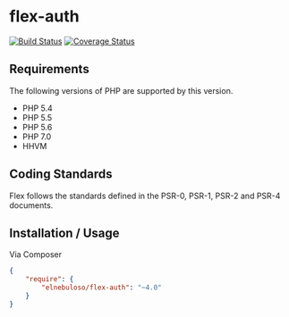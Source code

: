 # flex-auth

[![Build Status](https://travis-ci.org/elnebuloso/flex-auth.svg?branch=master)](https://travis-ci.org/elnebuloso/flex-auth)
[![Coverage Status](https://coveralls.io/repos/github/elnebuloso/flex-auth/badge.svg?branch=master)](https://coveralls.io/github/elnebuloso/flex-auth?branch=master)

## Requirements

The following versions of PHP are supported by this version.

* PHP 5.4
* PHP 5.5
* PHP 5.6
* PHP 7.0
* HHVM

## Coding Standards

Flex follows the standards defined in the PSR-0, PSR-1, PSR-2 and PSR-4 documents.

## Installation / Usage

Via Composer

``` json
{
    "require": {
        "elnebuloso/flex-auth": "~4.0"
    }
}
```